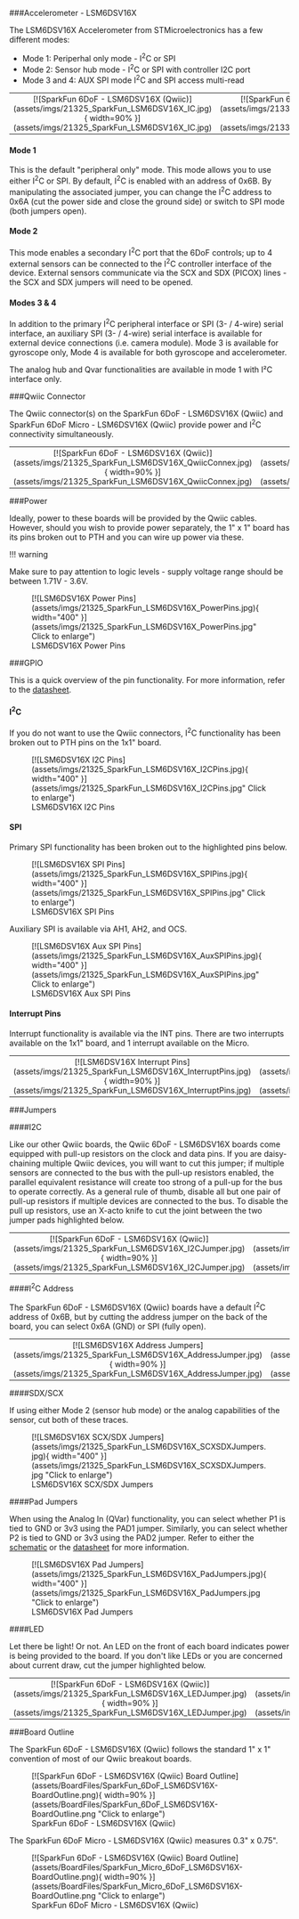 ###Accelerometer - LSM6DSV16X

The LSM6DSV16X Accelerometer from STMicroelectronics has a few different modes: 

* Mode 1: Periperhal only mode - I<sup>2</sup>C or SPI
* Mode 2: Sensor hub mode - I<sup>2</sup>C or SPI with controller I2C port
* Mode 3 and 4: AUX SPI mode I<sup>2</sup>C and SPI access multi-read

<div class="grid.cards.desc" markdown>

<table class="pdf" style="border-style:none;" markdown="1">
<tbody markdown="1">
<tr markdown="1">
<td align="center" width="35%" markdown="block">
[![SparkFun 6DoF - LSM6DSV16X (Qwiic)](assets/imgs/21325_SparkFun_LSM6DSV16X_IC.jpg){ width=90% }](assets/imgs/21325_SparkFun_LSM6DSV16X_IC.jpg)
</td>
<td align="center" width="35%" markdown="block">
[![SparkFun 6DoF Micro - LSM6DSV16X (Qwiic)](assets/imgs/21336_SparkFun_Micro_LSM6DSV16X_IC.jpg){ width=40% }](assets/imgs/21336_SparkFun_Micro_LSM6DSV16X_IC.jpg)
</td>
</tr>
</tbody>
</table>
</div class>



#### Mode 1
This is the default "peripheral only" mode. This mode allows you to use either I<sup>2</sup>C or SPI. By default, I<sup>2</sup>C is enabled with an address of 0x6B. By manipulating the associated jumper, you can change the I<sup>2</sup>C address to 0x6A (cut the power side and close the ground side) or switch to SPI mode (both jumpers open).

#### Mode 2
This mode enables a secondary I<sup>2</sup>C port that the 6DoF controls; up to 4 external sensors can be connected to the I<sup>2</sup>C controller interface of the device. External sensors communicate via the SCX and SDX (PICOX) lines - the SCX and SDX jumpers will need to be opened.

#### Modes 3 & 4
In addition to the primary I<sup>2</sup>C peripheral interface or SPI (3- / 4-wire) serial interface, an auxiliary SPI (3- / 4-wire) serial interface is available for external device connections (i.e. camera module). Mode 3 is available for gyroscope only, Mode 4 is available for both gyroscope and accelerometer.


The analog hub and Qvar functionalities are available in mode 1 with I²C interface only.


###Qwiic Connector

The Qwiic connector(s) on the SparkFun 6DoF - LSM6DSV16X (Qwiic) and SparkFun 6DoF Micro - LSM6DSV16X (Qwiic) provide power and I<sup>2</sup>C connectivity simultaneously.

<div class="grid.cards.desc" markdown>

<table class="pdf" style="border-style:none;" markdown="1">
<tbody markdown="1">
<tr markdown="1">
<td align="center" width="35%" markdown="block">
[![SparkFun 6DoF - LSM6DSV16X (Qwiic)](assets/imgs/21325_SparkFun_LSM6DSV16X_QwiicConnex.jpg){ width=90% }](assets/imgs/21325_SparkFun_LSM6DSV16X_QwiicConnex.jpg)
</td>
<td align="center" width="35%" markdown="block">
[![SparkFun 6DoF Micro - LSM6DSV16X (Qwiic)](assets/imgs/21336_SparkFun_Micro_LSM6DSV16X_QwiicConnex.jpg){ width=40% }](assets/imgs/21336_SparkFun_Micro_LSM6DSV16X_QwiicConnex.jpg)
</td>
</tr>
</tbody>
</table>
</div class>

###Power

Ideally, power to these boards will be provided by the Qwiic cables. However, should you wish to provide power separately, the 1" x 1" board has its pins broken out to PTH and you can wire up power via these. 

!!! warning
    <p>Make sure to pay attention to logic levels - supply voltage range should be between 1.71V - 3.6V. </p>

<figure markdown>
[![LSM6DSV16X Power Pins](assets/imgs/21325_SparkFun_LSM6DSV16X_PowerPins.jpg){ width="400" }](assets/imgs/21325_SparkFun_LSM6DSV16X_PowerPins.jpg" Click to enlarge")
<figcaption markdown>LSM6DSV16X Power Pins</figcaption>
</figure>

###GPIO

This is a quick overview of the pin functionality. For more information, refer to the [datasheet](assets/BoardFiles/lsm6dsv16x.pdf). 

#### I<sup>2</sup>C

If you do not want to use the Qwiic connectors, I<sup>2</sup>C functionality has been broken out to PTH pins on the 1x1" board. 

<figure markdown>
[![LSM6DSV16X I2C Pins](assets/imgs/21325_SparkFun_LSM6DSV16X_I2CPins.jpg){ width="400" }](assets/imgs/21325_SparkFun_LSM6DSV16X_I2CPins.jpg" Click to enlarge")
<figcaption markdown>LSM6DSV16X I2C Pins</figcaption>
</figure>



#### SPI

Primary SPI functionality has been broken out to the highlighted pins below. 

<figure markdown>
[![LSM6DSV16X SPI Pins](assets/imgs/21325_SparkFun_LSM6DSV16X_SPIPins.jpg){ width="400" }](assets/imgs/21325_SparkFun_LSM6DSV16X_SPIPins.jpg" Click to enlarge")
<figcaption markdown>LSM6DSV16X SPI Pins</figcaption>
</figure>


Auxiliary SPI is available via AH1, AH2, and OCS. 

<figure markdown>
[![LSM6DSV16X Aux SPI Pins](assets/imgs/21325_SparkFun_LSM6DSV16X_AuxSPIPins.jpg){ width="400" }](assets/imgs/21325_SparkFun_LSM6DSV16X_AuxSPIPins.jpg" Click to enlarge")
<figcaption markdown>LSM6DSV16X Aux SPI Pins</figcaption>
</figure>

#### Interrupt Pins

Interrupt functionality is available via the INT pins. There are two interrupts available on the 1x1" board, and 1 interrupt available on the Micro. 

<div class="grid.cards.desc" markdown>

<table class="pdf" style="border-style:none;" markdown="1">
<tbody markdown="1">
<tr markdown="1">
<td align="center" width="35%" markdown="block">
[![LSM6DSV16X Interrupt Pins](assets/imgs/21325_SparkFun_LSM6DSV16X_InterruptPins.jpg){ width=90% }](assets/imgs/21325_SparkFun_LSM6DSV16X_InterruptPins.jpg)
</td>
<td align="center" width="35%" markdown="block">
[![LSM6DSV16X Micro Interrupt Pin](assets/imgs/21336_SparkFun_Micro_LSM6DSV16X_InterruptPin.jpg){ width=40% }](assets/imgs/21336_SparkFun_Micro_LSM6DSV16X_InterruptPin.jpg)
</td>
</tr>
</tbody>
</table>
</div class>


###Jumpers 


####I2C

Like our other Qwiic boards, the Qwiic 6DoF - LSM6DSV16X boards come equipped with pull-up resistors on the clock and data pins. If you are daisy-chaining multiple Qwiic devices, you will want to cut this jumper; if multiple sensors are connected to the bus with the pull-up resistors enabled, the parallel equivalent resistance will create too strong of a pull-up for the bus to operate correctly. As a general rule of thumb, disable all but one pair of pull-up resistors if multiple devices are connected to the bus. To disable the pull up resistors, use an X-acto knife to cut the joint between the two jumper pads highlighted below.


<div class="grid.cards.desc" markdown>

<table class="pdf" style="border-style:none;" markdown="1">
<tbody markdown="1">
<tr markdown="1">
<td align="center" width="35%" markdown="block">
[![SparkFun 6DoF - LSM6DSV16X (Qwiic)](assets/imgs/21325_SparkFun_LSM6DSV16X_I2CJumper.jpg){ width=90% }](assets/imgs/21325_SparkFun_LSM6DSV16X_I2CJumper.jpg)
</td>
<td align="center" width="35%" markdown="block">
[![SparkFun 6DoF Micro - LSM6DSV16X (Qwiic)](assets/imgs/21336_SparkFun_Micro_LSM6DSV16X_I2CJumper.jpg){ width=40% }](assets/imgs/21336_SparkFun_Micro_LSM6DSV16X_I2CJumper.jpg)
</td>
</tr>
</tbody>
</table>
</div class>


####I<sup>2</sup>C Address

The SparkFun 6DoF - LSM6DSV16X (Qwiic) boards have a default I<sup>2</sup>C address of 0x6B, but by cutting the address jumper on the back of the board, you can select 0x6A (GND) or SPI (fully open). 

<div class="grid.cards.desc" markdown>

<table class="pdf" style="border-style:none;" markdown="1">
<tbody markdown="1">
<tr markdown="1">
<td align="center" width="35%" markdown="block">
[![LSM6DSV16X Address Jumpers](assets/imgs/21325_SparkFun_LSM6DSV16X_AddressJumper.jpg){ width=90% }](assets/imgs/21325_SparkFun_LSM6DSV16X_AddressJumper.jpg)
</td>
<td align="center" width="35%" markdown="block">
[![LSM6DSV16X Micro Address Jumpers](assets/imgs/21336_SparkFun_Micro_LSM6DSV16X_AddressJumper.jpg){ width=40% }](assets/imgs/21336_SparkFun_Micro_LSM6DSV16X_AddressJumper.jpg)
</td>
</tr>
</tbody>
</table>
</div class>


####SDX/SCX

If using either Mode 2 (sensor hub mode) or the analog capabilities of the sensor, cut both of these traces. 

<figure markdown>
[![LSM6DSV16X SCX/SDX Jumpers](assets/imgs/21325_SparkFun_LSM6DSV16X_SCXSDXJumpers.jpg){ width="400" }](assets/imgs/21325_SparkFun_LSM6DSV16X_SCXSDXJumpers.jpg "Click to enlarge")
<figcaption markdown>LSM6DSV16X SCX/SDX Jumpers</figcaption>
</figure>

####Pad Jumpers

When using the Analog In (QVar) functionality, you can select whether P1 is tied to GND or 3v3 using the PAD1 jumper. Similarly, you can select whether P2 is tied to GND or 3v3 using the PAD2 jumper. Refer to either the [schematic](assets/BoardFiles/SparkFun_6DoF_LSM6DSV16X-Schematic.pdf) or the [datasheet](assets/BoardFiles/lsm6dsv16x.pdf) for more information. 

<figure markdown>
[![LSM6DSV16X Pad Jumpers](assets/imgs/21325_SparkFun_LSM6DSV16X_PadJumpers.jpg){ width="400" }](assets/imgs/21325_SparkFun_LSM6DSV16X_PadJumpers.jpg "Click to enlarge")
<figcaption markdown>LSM6DSV16X Pad Jumpers</figcaption>
</figure>

####LED

Let there be light! Or not. An LED on the front of each board indicates power is being provided to the board. If you don't like LEDs or you are concerned about current draw, cut the jumper highlighted below. 



<div class="grid.cards.desc" markdown>

<table class="pdf" style="border-style:none;" markdown="1">
<tbody markdown="1">
<tr markdown="1">
<td align="center" width="35%" markdown="block">
[![SparkFun 6DoF - LSM6DSV16X (Qwiic)](assets/imgs/21325_SparkFun_LSM6DSV16X_LEDJumper.jpg){ width=90% }](assets/imgs/21325_SparkFun_LSM6DSV16X_LEDJumper.jpg)
</td>
<td align="center" width="35%" markdown="block">
[![SparkFun 6DoF Micro - LSM6DSV16X (Qwiic)](assets/imgs/21336_SparkFun_Micro_LSM6DSV16X_LEDJumper.jpg){ width=40% }](assets/imgs/21336_SparkFun_Micro_LSM6DSV16X_LEDJumper.jpg)
</td>
</tr>
</tbody>
</table>
</div class>






###Board Outline

The SparkFun 6DoF - LSM6DSV16X (Qwiic) follows the standard 1" x 1" convention of most of our Qwiic breakout boards. 

<figure markdown>
[![SparkFun 6DoF - LSM6DSV16X (Qwiic) Board Outline](assets/BoardFiles/SparkFun_6DoF_LSM6DSV16X-BoardOutline.png){ width=90% }](assets/BoardFiles/SparkFun_6DoF_LSM6DSV16X-BoardOutline.png "Click to enlarge")
<figcaption markdown>SparkFun 6DoF - LSM6DSV16X (Qwiic)</figcaption>
</figure>




The SparkFun 6DoF Micro - LSM6DSV16X (Qwiic) measures 0.3" x 0.75". 

<figure markdown>
[![SparkFun 6DoF - LSM6DSV16X (Qwiic) Board Outline](assets/BoardFiles/SparkFun_Micro_6DoF_LSM6DSV16X-BoardOutline.png){ width=90% }](assets/BoardFiles/SparkFun_Micro_6DoF_LSM6DSV16X-BoardOutline.png "Click to enlarge")
<figcaption markdown>SparkFun 6DoF Micro - LSM6DSV16X (Qwiic)</figcaption>
</figure>



